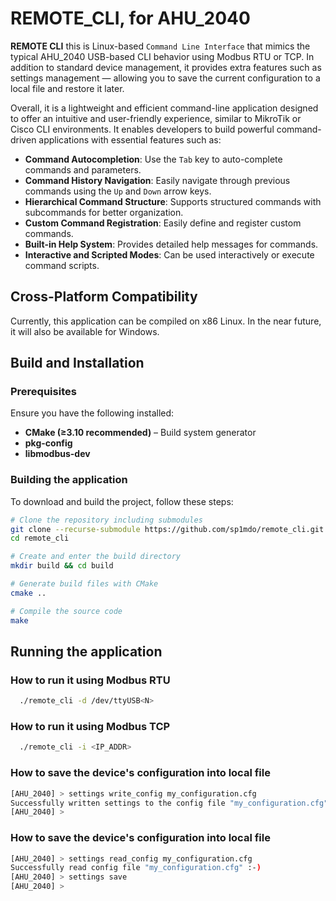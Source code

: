 # REMOTE_CLI, for AHU_2040  

**REMOTE CLI** this is Linux-based `Command Line Interface` that mimics the typical AHU_2040 USB-based CLI behavior using Modbus RTU or TCP.
In addition to standard device management, it provides extra features such as settings management — allowing you to save the current configuration to a local file and restore it later.

Overall, it is a lightweight and efficient command-line application designed to offer an intuitive and user-friendly experience, similar to MikroTik or Cisco CLI environments. It enables developers to build powerful command-driven applications with essential features such as:

- **Command Autocompletion**: Use the `Tab` key to auto-complete commands and parameters.  
- **Command History Navigation**: Easily navigate through previous commands using the `Up` and `Down` arrow keys.  
- **Hierarchical Command Structure**: Supports structured commands with subcommands for better organization.  
- **Custom Command Registration**: Easily define and register custom commands.  
- **Built-in Help System**: Provides detailed help messages for commands.  
- **Interactive and Scripted Modes**: Can be used interactively or execute command scripts.  

## Cross-Platform Compatibility  
Currently, this application can be compiled on x86 Linux.
In the near future, it will also be available for Windows.


## Build and Installation  

### Prerequisites  

Ensure you have the following installed:  

- **CMake (≥3.10 recommended)** – Build system generator  
- **pkg-config**
- **libmodbus-dev**

### Building the application  

To download and build the project, follow these steps:  

```sh
# Clone the repository including submodules
git clone --recurse-submodule https://github.com/sp1mdo/remote_cli.git
cd remote_cli

# Create and enter the build directory
mkdir build && cd build

# Generate build files with CMake
cmake .. 

# Compile the source code
make 
```

## Running the application
### How to run it using Modbus RTU
```sh
  ./remote_cli -d /dev/ttyUSB<N> 
```

### How to run it using Modbus TCP
```sh
  ./remote_cli -i <IP_ADDR>
```


### How to save the device's configuration into local file
```sh
[AHU_2040] > settings write_config my_configuration.cfg
Successfully written settings to the config file "my_configuration.cfg" :-)
[AHU_2040] >  
```
### How to save the device's configuration into local file
```sh
[AHU_2040] > settings read_config my_configuration.cfg
Successfully read config file "my_configuration.cfg" :-)
[AHU_2040] > settings save
[AHU_2040] >  
```
